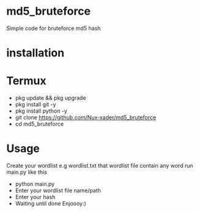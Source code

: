 # md5_bruteforce

Simple code for bruteforce md5 hash

# installation
# Termux
- pkg update && pkg upgrade
- pkg install git -y
- pkg install python -y
- git clone https://github.com/Nux-xader/md5_bruteforce
- cd md5_bruteforce

# Usage
Create your wordlist e.g wordlist.txt
that wordlist file contain any word
run main.py like this
- python main.py
- Enter your wordlist file name/path
- Enter your hash
- Waiting until done
Enjoooy:)
